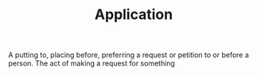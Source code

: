 ---
title: Application
permalink: "/definitions/application.html"
body: A putting to, placing before, preferring a request or petition to or before
  a person. The act of making a request for something
published_at: '2018-07-07'
layout: post
---